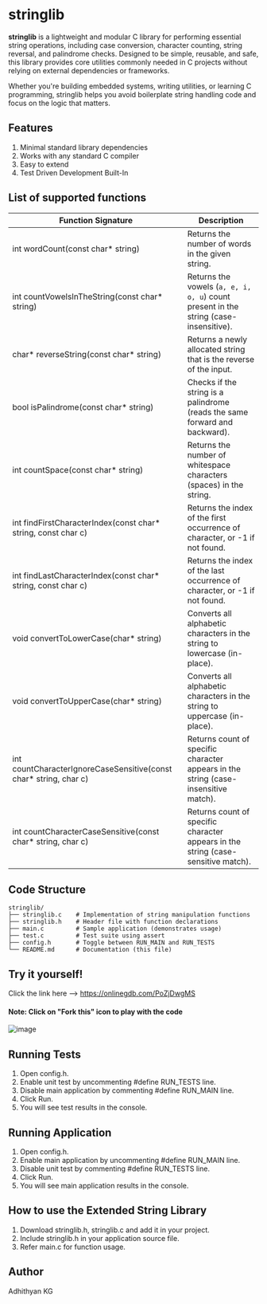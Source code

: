 # stringlib
**stringlib** is a lightweight and modular C library for performing essential string operations, including case conversion, character counting, string reversal, and palindrome checks.
Designed to be simple, reusable, and safe, this library provides core utilities commonly needed in C projects without relying on external dependencies or frameworks.

Whether you're building embedded systems, writing utilities, or learning C programming, stringlib helps you avoid boilerplate string handling code and focus on the logic that matters.

## Features
1. Minimal standard library dependencies
2. Works with any standard C compiler
3. Easy to extend
4. Test Driven Development Built-In

## List of supported functions
| Function Signature                                                                | Description                                                                                   |
|-----------------------------------------------------------------------------------|-----------------------------------------------------------------------------------------------|
| int wordCount(const char* string)                                                 | Returns the number of words in the given string.                                              |
| int countVowelsInTheString(const char* string)                                    | Returns the vowels (`a, e, i, o, u`) count present in the string (case-insensitive).          |
| char* reverseString(const char* string)                                           | Returns a newly allocated string that is the reverse of the input.                            |
| bool isPalindrome(const char* string)                                             | Checks if the string is a palindrome (reads the same forward and backward).                   |
| int countSpace(const char* string)                                                | Returns the number of whitespace characters (spaces) in the string.                           |
| int findFirstCharacterIndex(const char* string, const char c)                     | Returns the index of the first occurrence of character, or -1 if not found.                   |
| int findLastCharacterIndex(const char* string, const char c)                      | Returns the index of the last occurrence of character, or -1 if not found.                    |
| void convertToLowerCase(char* string)                                             | Converts all alphabetic characters in the string to lowercase (in-place).                     |
| void convertToUpperCase(char* string)                                             | Converts all alphabetic characters in the string to uppercase (in-place).                     |
| int countCharacterIgnoreCaseSensitive(const char* string, char c)                 | Returns count of specific character appears in the string (case-insensitive match).           |
| int countCharacterCaseSensitive(const char* string, char c)                       | Returns count of specific character appears in the string (case-sensitive match).             |

## Code Structure
```
stringlib/
├── stringlib.c    # Implementation of string manipulation functions
├── stringlib.h    # Header file with function declarations
├── main.c         # Sample application (demonstrates usage)
├── test.c         # Test suite using assert
├── config.h       # Toggle between RUN_MAIN and RUN_TESTS
└── README.md      # Documentation (this file)
```

## Try it yourself!
Click the link here --> https://onlinegdb.com/PoZjDwgMS 

#### Note: Click on "Fork this" icon to play with the code
![image](https://github.com/user-attachments/assets/f64625b6-cd23-4362-9858-a90113a4f2df)

## Running Tests
1. Open config.h.
2. Enable unit test by uncommenting #define RUN_TESTS line.
3. Disable main application by commenting #define RUN_MAIN line.
4. Click Run.
5. You will see test results in the console.

## Running Application
1. Open config.h.
2. Enable main application by uncommenting #define RUN_MAIN line.
3. Disable unit test by commenting #define RUN_TESTS line.
4. Click Run.
5. You will see main application results in the console.

## How to use the Extended String Library
1. Download stringlib.h, stringlib.c and add it in your project.
2. Include stringlib.h in your application source file.
3. Refer main.c for function usage.

## Author
Adhithyan KG
